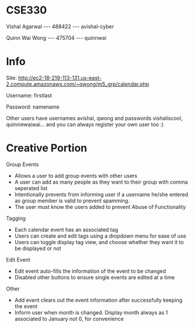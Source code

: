 # CSE330
Vishal Agarwal --- 488422 --- avishal-cyber

Quinn Wai Wong --- 475704 --- quinnwai

# Info
Site: http://ec2-18-219-113-131.us-east-2.compute.amazonaws.com/~qwong/m5_grp/calendar.php

Username: firstlast

Password: namename

Other users have usernames avishal, qwong and passwords vishaliscool, quinniewaiwai... and you can always register your own user too :)

# Creative Portion
Group Events
* Allows a user to add group events with other users
* A user can add as many people as they want to their group with comma seperated list
* Intentionally prevents from informing user if a username he/she entered as group member is valid to prevent spamming.
* The user must know the users added to prevent Abuse of Functionality

Tagging
* Each calendar event has an associated tag 
* Users can create and edit tags using a dropdown menu for ease of use
* Users can toggle display tag view, and choose whether they want it to be displayed or not

Edit Event
* Edit event auto-fills the information of the event to be changed
* Disabled other buttons to ensure single events are edited at a time

Other
* Add event clears out the event information after successfully keeping the event
* Inform user when month is changed. Display month always as 1 associated to January not 0, for convenience